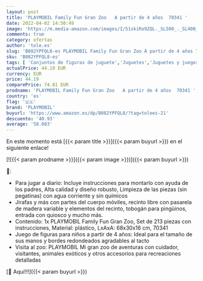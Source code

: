 ```yaml
---
layout: post
title: 'PLAYMOBIL Family Fun Gran Zoo   A partir de 4 años  70341 '
date: 2022-04-02 14:50:49
image: 'https://m.media-amazon.com/images/I/51skiRo9ZQL._SL500_._SL400_.jpg'
comments: true
category: ofertas
author: 'tole.es'
slug: 'B082YPFQL8-es PLAYMOBIL Family Fun Gran Zoo A partir de 4 años 70341'
sku: 'B082YPFQL8-es'
tags: [ 'Conjuntos de figuras de juguete','Juguetes','Juguetes y juegos','Muñecos y figuras','playmobil', ]
actualPrice: 44.19 EUR
currency: EUR
price: 44.19
comparePrice: 74.81 EUR
prodname: 'PLAYMOBIL Family Fun Gran Zoo   A partir de 4 años  70341 '
country: 'es'
flag: '🇪🇸'
brand: 'PLAYMOBIL'
buyurl: 'https://www.amazon.es/dp/B082YPFQL8/?tag=tolees-21'
descuento: '40.93'
average: '58.083'
---
```


En este momento está [{{< param title >}}]({{< param buyurl >}}) en el siguiente enlace!

[![{{< param prodname >}}]({{< param image >}})]({{< param buyurl >}})

🔎:

- Para jugar a diario: Incluye instrucciones para montarlo con ayuda de los padres, Alta calidad y diseño robusto, Limpieza de las piezas (sin pegatinas) con agua corriente y sin químicos
- Jirafas y más con partes del cuerpo móviles, recinto libre con pasarela de madera variable y elementos del recinto, tobogán para pingüinos, entrada con quiosco y mucho más.
- Contenido: 1x PLAYMOBIL Family Fun Gran Zoo, Set de 213 piezas con instrucciones, Material: plástico, LxAxA: 68x30x16 cm, 70341
- Juego de figuras para niños a partir de 4 años: Ideal para el tamaño de sus manos y bordes redondeados agradables al tacto
- Visita al zoo: PLAYMOBIL Mi gran zoo de aventuras con cuidador, visitantes, animales exóticos y otros accesorios para recreaciones detalladas

[🛒 Aquí!!!]({{< param buyurl >}})
